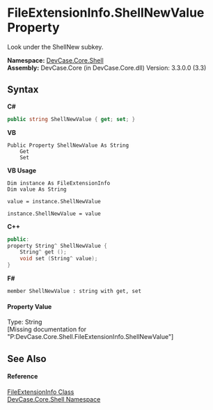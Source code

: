 # FileExtensionInfo.ShellNewValue Property 
 

Look under the ShellNew subkey.

**Namespace:**&nbsp;<a href="N_DevCase_Core_Shell">DevCase.Core.Shell</a><br />**Assembly:**&nbsp;DevCase.Core (in DevCase.Core.dll) Version: 3.3.0.0 (3.3)

## Syntax

**C#**<br />
``` C#
public string ShellNewValue { get; set; }
```

**VB**<br />
``` VB
Public Property ShellNewValue As String
	Get
	Set
```

**VB Usage**<br />
``` VB Usage
Dim instance As FileExtensionInfo
Dim value As String

value = instance.ShellNewValue

instance.ShellNewValue = value
```

**C++**<br />
``` C++
public:
property String^ ShellNewValue {
	String^ get ();
	void set (String^ value);
}
```

**F#**<br />
``` F#
member ShellNewValue : string with get, set

```


#### Property Value
Type: String<br />\[Missing <value> documentation for "P:DevCase.Core.Shell.FileExtensionInfo.ShellNewValue"\]

## See Also


#### Reference
<a href="T_DevCase_Core_Shell_FileExtensionInfo">FileExtensionInfo Class</a><br /><a href="N_DevCase_Core_Shell">DevCase.Core.Shell Namespace</a><br />